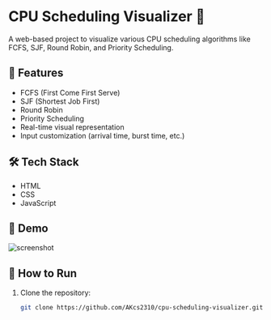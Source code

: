 # CPU Scheduling Visualizer 🔄

A web-based project to visualize various CPU scheduling algorithms like FCFS, SJF, Round Robin, and Priority Scheduling.

## 🚀 Features

- FCFS (First Come First Serve)
- SJF (Shortest Job First)
- Round Robin
- Priority Scheduling
- Real-time visual representation
- Input customization (arrival time, burst time, etc.)

## 🛠️ Tech Stack

- HTML
- CSS
- JavaScript

## 📸 Demo

![screenshot](./assets/demo.png)

## 📂 How to Run

1. Clone the repository:
   ```bash
   git clone https://github.com/AKcs2310/cpu-scheduling-visualizer.git
